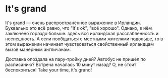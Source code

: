 # It's grand

It's grand — очень распространённое выражение в Ирландии. Буквально это всё равно, что "it's ok", "всё хорошо". Однако, в нём заключено гораздо больше: здесь вся ирландская расслабленность и неспешность. А если пообщаться с местными жителями подольше, то в этом выражении начинает чувствоваться свойственный ирландцам вызов манерным англичанам.

Доставка опоздала на пару-тройку дней? Автобус не пришёл по расписанию? Встреча началась 10 минут назад? О, не стоит беспокоиться! Take your time, it's grand!
